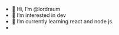 - 👋 Hi, I’m @lordraum
- 👀 I’m interested in dev
- 🌱 I’m currently learning react and node js.
- 
<!---
lordraum/lordraum is a ✨ special ✨ repository because its `README.md` (this file) appears on your GitHub profile.
You can click the Preview link to take a look at your changes.
--->
